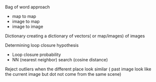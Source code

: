 Bag of word approach

- map to map
- image to map
-  image to image


Dictionary
creating a dictionary of vectors( or map/images) of images

Determining loop closure hypothesis

 - Loop closure probability
 - NN (nearest neighbor) search (cosine distance)

Reject outliers
	when the different place look similar  ( past image look like the current image but dot not come from the same scene)